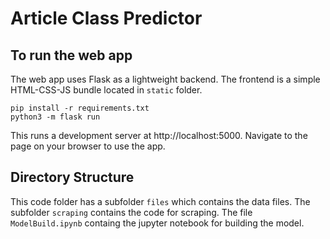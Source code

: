 # Article Class Predictor

## To run the web app

The web app uses Flask as a lightweight backend. The frontend is a simple HTML-CSS-JS bundle located in `static` folder.

```
pip install -r requirements.txt
python3 -m flask run
```

This runs a development server at http://localhost:5000. Navigate to the page on your browser to use the app.

## Directory Structure
This code folder has a subfolder `files` which contains the data files. The subfolder `scraping` contains the code for scraping. The file `ModelBuild.ipynb` containg the jupyter notebook for building the model.
